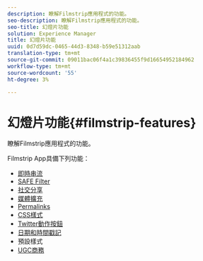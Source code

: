 ```yaml
---
description: 瞭解Filmstrip應用程式的功能。
seo-description: 瞭解Filmstrip應用程式的功能。
seo-title: 幻燈片功能
solution: Experience Manager
title: 幻燈片功能
uuid: 0d7d59dc-0465-44d3-8348-b59e51312aab
translation-type: tm+mt
source-git-commit: 09011bac06f4a1c39836455f9d16654952184962
workflow-type: tm+mt
source-wordcount: '55'
ht-degree: 3%

---
```



# 幻燈片功能{#filmstrip-features}

瞭解Filmstrip應用程式的功能。

Filmstrip App具備下列功能：

* [即時串流](/help/using/c-features-livefyre/c-content-behavior-features/c-content-behavior-features.md#section_emd_syl_d1b)
* [SAFE Filter](/help/using/c-features-livefyre/c-about-moderation/c-moderation.md#c_moderation)
* [社交分享](/help/using/c-features-livefyre/c-social-sharing/c-social-sharing.md#c_social_sharing)
* [媒體擴充](/help/using/c-features-livefyre/c-enagement-features.md#section_pmq_ycm_d1b)
* [Permalinks](/help/using/c-features-livefyre/c-content-collection-tags/c-permalinks.md#c_permalinks)
* [CSS樣式](/help/using/c-features-livefyre/c-styling-features/c-css-styling-branding.md#c_css_styling_branding)
* [Twitter動作按鈕](/help/using/c-features-livefyre/c-enagement-features.md#section_uzm_ldm_d1b)
* [日期和時間戳記](/help/using/c-features-livefyre/c-styling-features/c-date-and-timestamp.md#c_date_and_timestamp)
* 預設樣式
* [UGC商務](/help/using/c-features-livefyre/c-ugc-commerce.md#c_ugc_commerce)
